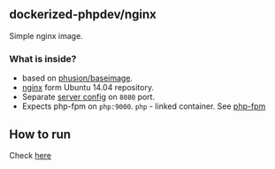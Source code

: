## dockerized-phpdev/nginx

Simple nginx image.

### What is inside?
- based on [phusion/baseimage](https://github.com/phusion/baseimage-docker).
- [nginx](http://packages.ubuntu.com/trusty/nginx) form Ubuntu 14.04 repository.
- Separate [server config](https://github.com/r0b1n/dockerized-phpdev/blob/master/nginx/dev.server) on `8080` port.
- Expects php-fpm on `php:9000`. `php` - linked container. See [php-fpm](https://github.com/r0b1n/dockerized-phpdev/tree/master/php-fpm)

## How to run

Check [here](https://github.com/r0b1n/dockerized-phpdev)